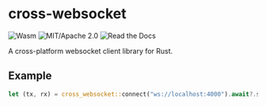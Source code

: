 # cross-websocket

![Wasm](https://img.shields.io/badge/available-Wasm/Native-pink)
![MIT/Apache 2.0](https://img.shields.io/badge/license-MIT%2FApache--2.0-blue.svg)
![Read the Docs](https://img.shields.io/readthedocs/cross-websocket)

A cross-platform websocket client library for Rust.

## Example

```rust
let (tx, rx) = cross_websocket::connect("ws://localhost:4000").await?.split();
```

